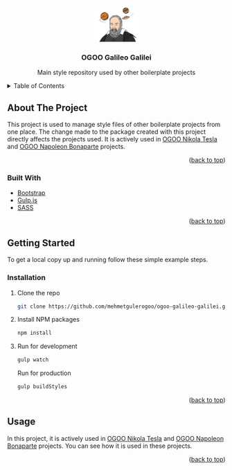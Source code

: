 <div id="top"></div>
<!-- PROJECT LOGO -->
<div align="center">
  <a href="https://github.com/mehmetgulerogoo/ogoo-galileo-galilei">
    <img src="images/logo.png" alt="Logo" width="106" height="80">
  </a> 

<h3 align="center">OGOO Galileo Galilei</h3>

  <p align="center">
      Main style repository used by other boilerplate projects
  </p>
</div>

<!-- TABLE OF CONTENTS -->
<details>
  <summary>Table of Contents</summary>
  <ol>
    <li>
      <a href="#about-the-project">About The Project</a>
      <ul>
        <li><a href="#built-with">Built With</a></li>
      </ul>
    </li>
    <li>
      <a href="#getting-started">Getting Started</a>
      <ul>
        <li><a href="#installation">Installation</a></li>
      </ul>
    </li>
    <li><a href="#usage">Usage</a></li>
  </ol>
</details>


<!-- ABOUT THE PROJECT -->
## About The Project

This project is used to manage style files of other boilerplate projects from one place.
The change made to the package created with this project directly affects the projects used.
It is actively used in [OGOO Nikola Tesla](https://github.com/mehmetgulerogoo/ogoo-nikola-tesla) and [OGOO Napoleon Bonaparte](https://github.com/mehmetgulerogoo/ogoo-napoleon-bonaparte) projects.

<p align="right">(<a href="#top">back to top</a>)</p>


### Built With

* [Bootstrap](https://getbootstrap.com/)
* [Gulp.js](https://gulpjs.com/)
* [SASS](https://sass-lang.com/)

<p align="right">(<a href="#top">back to top</a>)</p>


<!-- GETTING STARTED -->
## Getting Started

To get a local copy up and running follow these simple example steps.

### Installation

1. Clone the repo
   ```sh
   git clone https://github.com/mehmetgulerogoo/ogoo-galileo-galilei.git
   ```
2. Install NPM packages
   ```sh
   npm install
   ```
3. Run for development
   ```sh
   gulp watch
   ```
   Run for production
   ```sh
   gulp buildStyles
   ```

<p align="right">(<a href="#top">back to top</a>)</p>


<!-- USAGE EXAMPLES -->
## Usage

In this project, it is actively used in [OGOO Nikola Tesla](https://github.com/mehmetgulerogoo/ogoo-nikola-tesla) and [OGOO Napoleon Bonaparte](https://github.com/mehmetgulerogoo/ogoo-napoleon-bonaparte) projects. You can see how it is used in these projects.

<p align="right">(<a href="#top">back to top</a>)</p>
